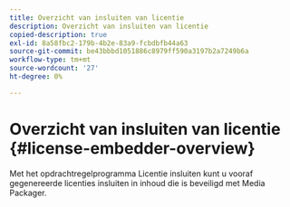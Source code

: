 ```yaml
---
title: Overzicht van insluiten van licentie
description: Overzicht van insluiten van licentie
copied-description: true
exl-id: 8a58fbc2-179b-4b2e-83a9-fcbdbfb44a63
source-git-commit: be43bbbd1051886c8979ff590a3197b2a7249b6a
workflow-type: tm+mt
source-wordcount: '27'
ht-degree: 0%

---
```


# Overzicht van insluiten van licentie {#license-embedder-overview}

Met het opdrachtregelprogramma Licentie insluiten kunt u vooraf gegenereerde licenties insluiten in inhoud die is beveiligd met Media Packager.
